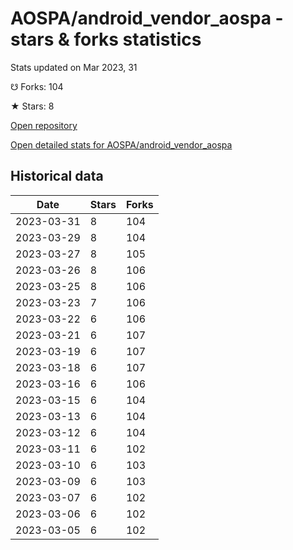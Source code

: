 # AOSPA/android_vendor_aospa - stars & forks statistics

Stats updated on Mar 2023, 31

☋ Forks: 104

★ Stars: 8

[Open repository](https://github.com/AOSPA/android_vendor_aospa)

[Open detailed stats for AOSPA/android_vendor_aospa](https://reviewgithub.com/rep/AOSPA/android_vendor_aospa)

## Historical data
| Date | Stars | Forks |
|------|-------|-------|
| 2023-03-31 | 8 | 104 | 
| 2023-03-29 | 8 | 104 | 
| 2023-03-27 | 8 | 105 | 
| 2023-03-26 | 8 | 106 | 
| 2023-03-25 | 8 | 106 | 
| 2023-03-23 | 7 | 106 | 
| 2023-03-22 | 6 | 106 | 
| 2023-03-21 | 6 | 107 | 
| 2023-03-19 | 6 | 107 | 
| 2023-03-18 | 6 | 107 | 
| 2023-03-16 | 6 | 106 | 
| 2023-03-15 | 6 | 104 | 
| 2023-03-13 | 6 | 104 | 
| 2023-03-12 | 6 | 104 | 
| 2023-03-11 | 6 | 102 | 
| 2023-03-10 | 6 | 103 | 
| 2023-03-09 | 6 | 103 | 
| 2023-03-07 | 6 | 102 | 
| 2023-03-06 | 6 | 102 | 
| 2023-03-05 | 6 | 102 | 

